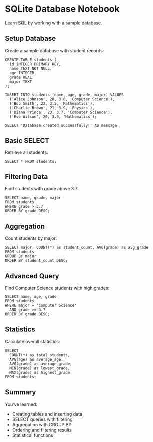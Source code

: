 # SQLite Database Notebook

Learn SQL by working with a sample database.

## Setup Database

Create a sample database with student records:

```[readonly,mustExecute]
CREATE TABLE students (
  id INTEGER PRIMARY KEY,
  name TEXT NOT NULL,
  age INTEGER,
  grade REAL,
  major TEXT
);

INSERT INTO students (name, age, grade, major) VALUES
  ('Alice Johnson', 20, 3.8, 'Computer Science'),
  ('Bob Smith', 22, 3.5, 'Mathematics'),
  ('Charlie Brown', 21, 3.9, 'Physics'),
  ('Diana Prince', 23, 3.7, 'Computer Science'),
  ('Eve Wilson', 20, 3.6, 'Mathematics');

SELECT 'Database created successfully!' AS message;
```

## Basic SELECT

Retrieve all students:

```
SELECT * FROM students;
```

## Filtering Data

Find students with grade above 3.7:

```
SELECT name, grade, major
FROM students
WHERE grade > 3.7
ORDER BY grade DESC;
```

## Aggregation

Count students by major:

```
SELECT major, COUNT(*) as student_count, AVG(grade) as avg_grade
FROM students
GROUP BY major
ORDER BY student_count DESC;
```

## Advanced Query

Find Computer Science students with high grades:

```
SELECT name, age, grade
FROM students
WHERE major = 'Computer Science'
  AND grade >= 3.7
ORDER BY grade DESC;
```

## Statistics

Calculate overall statistics:

```
SELECT
  COUNT(*) as total_students,
  AVG(age) as average_age,
  AVG(grade) as average_grade,
  MIN(grade) as lowest_grade,
  MAX(grade) as highest_grade
FROM students;
```

## Summary

You've learned:

- Creating tables and inserting data
- SELECT queries with filtering
- Aggregation with GROUP BY
- Ordering and filtering results
- Statistical functions
